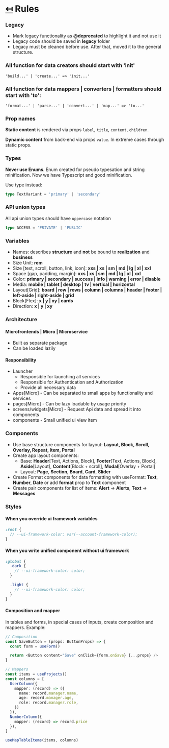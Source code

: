 # [↤](../README.md) Rules


### Legacy
- Mark legacy functionality as __@deprecated__ to highlight it and not use it
- Legacy code should be saved in __legacy__ folder
- Legacy must be cleaned before use. After that, moved it to the general structure.


### All function for data creators should start with 'init'
```
'build...' | 'create...' => 'init...'
```

### All function for data mappers | converters | formatters should start with 'to':
```
'format...' | 'parse...' | 'convert...' | 'map...' => 'to...'
```

### Prop names
__Static content__ is rendered via props `label`, `title`, `content`, `children`.

__Dynamic content__ from back-end via props `value`. In extreme cases through static props.

### Types
__Never use Enums__. Enum created for pseudo typesation and string minification. Now we have Typescript and good minification.

Use type instead: 
```typescript
type TextVariant = 'primary' | 'secondary'
```

### API union types
All api union types should have `uppercase` notation
```typescript
type ACCESS = 'PRIVATE' | 'PUBLIC'
```

### Variables
- Names: describes __structure__ and __not__ be bound to __realization__ and __business__
- Size Unit: __rem__
- Size [text, scroll, button, link, icon]: __xxs | xs | sm | md | lg | xl | xxl__
- Space [gap, padding, margin]: __xxs | xs | sm | md | lg | xl | xxl__
- Color: __primary | secondary | success | info | warning | error | disable__
- Media: __mobile | tablet | desktop | tv | vertical | horizontal__
- Layout[Grid]: __board | row | rows | column | columns | header | footer | left-aside | right-aside | grid__
- Block[Flex]: __x | y | xy | cards__
- Direction: __x | y | xy__

### Architecture
#### Microfrontends | Micro | Microservice
- Built as separate package
- Can be loaded lazily

#### Responsibility
- Launcher
  - Responsible for launching all services
  - Responsible for Authentication and Authorization
  - Provide all necessary data
- Apps[Micro] - Can be separated to small apps by functionality and services
- pages[Micro] - Can be lazy loadable by usage priority
- screens/widgets[Micro] - Request Api data and spread it into components
- components - Small unified ui view item

### Components
- Use base structure components for layout: __Layout, Block, Scroll, Overlay, Repeat, Item, Portal__
- Create app layout components:
  - Base: __Header__[Text, Actions, Block], __Footer__[Text, Actions, Block], __Aside__[Layout], __Content__[Block + scroll], __Modal__[Overlay + Portal]
  - Layout: __Page__, __Section__, __Board__, __Card__, __Slider__
- Create Format components for data formatting with useFormat: __Text__, __Number__, __Date__ or add __format__ prop to __Text__ component
- Create pair components for list of items: __Alert__ -> __Alerts__, __Text__ -> __Messages__

### Styles
#### When you override ui framework variables
```scss
:root {
  // --ui-framework-color: var(--account-framework-color);
}
```

#### When you write unified component without ui framework
```scss
:global {
  .dark {
    // --ui-framework-color: color;
  }

  .light {
    // --ui-framework-color: color;
  }
}
```

#### Composition and mapper
In tables and forms, in special cases of inputs, create composition and mappers. Example:

```typescript
// Composition
const SaveButton = (props: ButtonProps) => {
  const form = useForm()

  return <Button content="Save" onClick={form.onSave} {...props} />
}

// Mappers
const items = useProjects()
const columns = [
  UserColumn({
    mapper: (record) => ({
      name: record.manager.name,
      age: record.manager.age,
      role: record.manager.role,
    })
  }),
  NumberColumn({
    mapper: (record) => record.price
  }),
]

useMapTableItems(items, columns)
```
